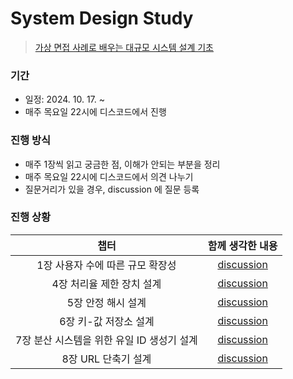 # System Design Study

> [가상 면접 사례로 배우는 대규모 시스템 설계 기초](https://product.kyobobook.co.kr/detail/S000001033116)

### 기간

- 일정: 2024. 10. 17. ~
- 매주 목요일 22시에 디스코드에서 진행

### 진행 방식

- 매주 1장씩 읽고 궁금한 점, 이해가 안되는 부분을 정리
- 매주 목요일 22시에 디스코드에서 의견 나누기
- 질문거리가 있을 경우, discussion 에 질문 등록

### 진행 상황

|             챕터             |                                                                 함께 생각한 내용                                                                 |
|:--------------------------:|:-----------------------------------------------------------------------------------------------------------------------------------------:|
|    1장 사용자 수에 따른 규모 확장성     |                               [discussion](https://github.com/JJJ-Study/system-design-study/discussions/1)                                |
|      4장 처리율 제한 장치 설계       |                               [discussion](https://github.com/JJJ-Study/system-design-study/discussions/3)                                |
|        5장 안정 해시 설계         |                               [discussion](https://github.com/JJJ-Study/system-design-study/discussions/4)                                |
|       6장 키-값 저장소 설계        |                               [discussion](https://github.com/JJJ-Study/system-design-study/discussions/5)                                |
| 7장 분산 시스템을 위한 유일 ID 생성기 설계 |                               [discussion](https://github.com/JJJ-Study/system-design-study/discussions/6)                                |
|       8장 URL 단축기 설계        |                                  [discussion](https://github.com/JJJ-Study/system-design-study/discussions/7)                             |